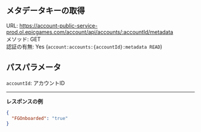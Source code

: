 ## メタデータキーの取得

URL: https://account-public-service-prod.ol.epicgames.com/account/api/accounts/:accountId/metadata \
メソッド: GET \
認証の有無: Yes (`account:accounts:{accountId}:metadata READ`)

## パスパラメータ

`accountId`: アカウントID

---

__レスポンスの例__

```json
{
  "FGOnboarded": "true"
}
```
